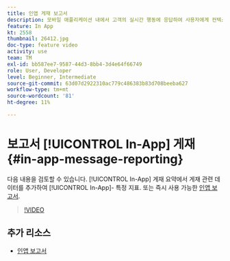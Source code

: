 ```yaml
---
title: 인앱 게재 보고서
description: 모바일 애플리케이션 내에서 고객의 실시간 행동에 응답하여 사용자에게 컨텍스트에 맞는 인앱 메시지를 표시하는 방법을 알아봅니다.
feature: In App
kt: 2558
thumbnail: 26412.jpg
doc-type: feature video
activity: use
team: TM
exl-id: bb587ee7-9587-44d3-8bb4-3d4e64f66749
role: User, Developer
level: Beginner, Intermediate
source-git-commit: 63d07d2922310ac779c486383b83d708beeba627
workflow-type: tm+mt
source-wordcount: '81'
ht-degree: 11%

---
```


# 보고서 [!UICONTROL In-App] 게재 {#in-app-message-reporting}

다음 내용을 검토할 수 있습니다. [!UICONTROL In-App] 게재 요약에서 게재 관련 데이터를 추가하여 [!UICONTROL In-App]- 특정 지표. 또는 즉시 사용 가능한 [인앱 보고서](https://experienceleague.adobe.com/docs/campaign-standard/using/reporting/list-of-reports/in-app-report.html?lang=en).

>[!VIDEO](https://video.tv.adobe.com/v/26412?quality=12)

## 추가 리소스

* [인앱 보고서](https://experienceleague.adobe.com/docs/campaign-standard/using/reporting/list-of-reports/in-app-report.html?lang=en)

